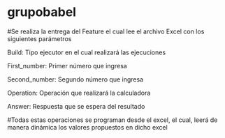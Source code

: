 # grupobabel

#Se realiza la entrega del Feature el cual lee el archivo Excel con los siguientes parámetros

Build: Tipo ejecutor en el cual realizará las ejecuciones

First_number: Primer número que ingresa

Second_number: Segundo número que ingresa

Operation: Operación que realizará la calculadora

Answer: Respuesta que se espera del resultado


#Todas estas operaciones se programan desde el excel, el cual, leerá de manera dinámica los valores propuestos en dicho excel 